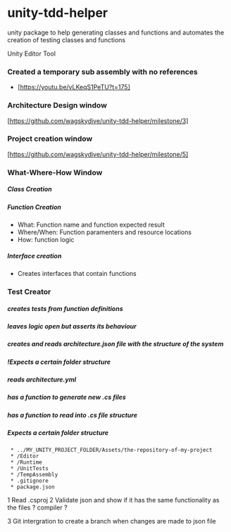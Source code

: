 # unity-tdd-helper
unity package to help generating classes and functions and automates the creation of testing classes and functions



Unity Editor Tool


 ### Created a temporary sub assembly with no references
 * [https://youtu.be/vLKeqS1PeTU?t=175]
  

### Architecture Design window   
[https://github.com/wagskydive/unity-tdd-helper/milestone/3]

### Project creation window
[https://github.com/wagskydive/unity-tdd-helper/milestone/5]

### What-Where-How Window
##### Class Creation


##### Function Creation

  * What: Function name and function expected result
  * Where/When: Function paramenters and resource locations
  * How: function logic
  
##### Interface creation
  * Creates interfaces that contain functions


### Test Creator

  ##### creates tests from function definitions
  ##### leaves logic open but asserts its behaviour


  ##### creates and reads  architecture.json file with the structure of the system
  ##### !Expects a certain folder structure

  ##### reads architecture.yml
  
  ##### has a function to generate new .cs files


  ##### has a function to read into .cs file structure
 
  ##### Expects a certain folder structure
     * ../MY_UNITY_PROJECT_FOLDER/Assets/the-repository-of-my-project
     * /Editor
     * /Runtime
     * /UnitTests
     * /TempAssembly
     * .gitignore
     * package.json
      
  1 Read .csproj
  2 Validate json and show if it has the same functionality as the files ? compiler ? 
  
  3 Git intergration to create a branch when changes are made to json file


